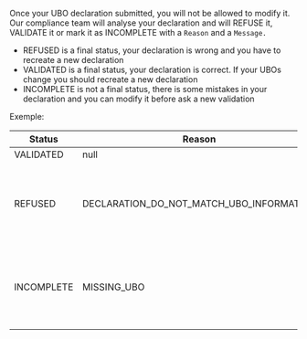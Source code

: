 Once your UBO declaration submitted, you will not be allowed to modify it. Our compliance team will analyse your declaration and will REFUSE it, VALIDATE it or mark it as INCOMPLETE with a `Reason` and a `Message.`

- REFUSED is a final status, your declaration is wrong and you have to recreate a new declaration
- VALIDATED is a final status, your declaration is correct. If your UBOs change you should recreate a new declaration
- INCOMPLETE is not a final status, there is some mistakes in your declaration and you can modify it before ask a new validation


Exemple:

| Status | Reason | Message |
| -------- | -------- | -------- |
| VALIDATED     | null      | null     |
| REFUSED     | DECLARATION_DO_NOT_MATCH_UBO_INFORMATION      | None of the information provided do not match legal document data       |
| INCOMPLETE     | MISSING_UBO      | Please provide information on UBO NAME XXX FIRSTNAME XXXXX      |